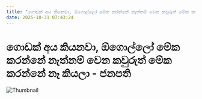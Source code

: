 ```yaml
---
title: "ගොඩක් අය කියනවා, ඕගොල්ලෝ මේක කරන්නේ නැත්නම් වෙන කවුරුත් මේක කරන්නේ නෑ කියලා - ජනපති"
date: 2025-10-31 07:43:24
---
```


# ගොඩක් අය කියනවා, ඕගොල්ලෝ මේක කරන්නේ නැත්නම් වෙන කවුරුත් මේක කරන්නේ නෑ කියලා - ජනපති

![Thumbnail](https://helakuru.sgp1.cdn.digitaloceanspaces.com/esana/images/lib/anura-ratama-ekata.jpg)

